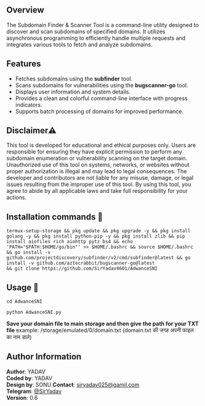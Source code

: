 ## Overview

The Subdomain Finder & Scanner Tool is a command-line utility designed to discover and scan subdomains of specified domains. It utilizes asynchronous programming to efficiently handle multiple requests and integrates various tools to fetch and analyze subdomains.

## Features

- Fetches subdomains using the **subfinder** tool.
- Scans subdomains for vulnerabilities using the **bugscanner-go** tool.
- Displays user information and system details.
- Provides a clean and colorful command-line interface with progress indicators.
- Supports batch processing of domains for improved performance.

## Disclaimer⚠️
This tool is developed for educational and ethical purposes only. Users are responsible for ensuring they have explicit permission to perform any subdomain enumeration or vulnerability scanning on the target domain. Unauthorized use of this tool on systems, networks, or websites without proper authorization is illegal and may lead to legal consequences. The developer and contributors are not liable for any misuse, damage, or legal issues resulting from the improper use of this tool. By using this tool, you agree to abide by all applicable laws and take full responsibility for your actions.

## Installation commands 🔗
```shell
termux-setup-storage && pkg update && pkg upgrade -y && pkg install golang -y && pkg install python-pip -y && pkg install zlib && pip install aiofiles rich aiohttp pytz bs4 && echo 'PATH="$PATH:$HOME/go/bin"' >> $HOME/.bashrc && source $HOME/.bashrc && go install -v github.com/projectdiscovery/subfinder/v2/cmd/subfinder@latest && go install -v github.com/aztecrabbit/bugscanner-go@latest
&& git clone https://github.com/SirYadav4601/AdwanceSNI
```

## Usage 📌
 ```shell
cd AdwanceSNI
```

```shell
python AdwanceSNI.py
```
<b> Save your domain file to main storage and then give the path for your TXT file
</b>
example: /storage/emulated/0/domain.txt
(domain.txt की जगह अपनी फाइल का नाम डाले)


## Author Information

**Author**: YADAV  
**Coded by**: YADAV  
**Design by**: SONU
**Contact**: siryadav025@gamil.com<br>
**Telegram**: [@SirYadav](https://t.me/SirYadav)  
**Version**: 0.6